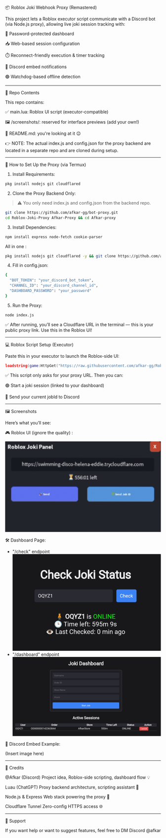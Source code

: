 📦 Roblox Joki Webhook Proxy (Remastered)

This project lets a Roblox executor script communicate with a Discord bot (via Node.js proxy), allowing live joki session tracking with:

🔐 Password-protected dashboard

📥 Web-based session configuration

⏱️ Reconnect-friendly execution & timer tracking

📲 Discord embed notifications

🟢 Watchdog-based offline detection



---

📁 Repo Contents

This repo contains:

✅ main.lua: Roblox UI script (executor-compatible)

🖼️ /screenshots/: reserved for interface previews (add your own!)

📄 README.md: you're looking at it 😉


👉 NOTE: The actual index.js and config.json for the proxy backend are located in a separate repo and are cloned during setup.


---

🚀 How to Set Up the Proxy (via Termux)

1. Install Requirements:
```bash
pkg install nodejs git cloudflared
```

2. Clone the Proxy Backend Only:

> ⚠️ You only need index.js and config.json from the backend repo.


```bash
git clone https://github.com/afkar-gg/bot-proxy.git
cd Roblox-Joki-Proxy Afkar-Proxy && cd Afkar-proxy
```

3. Install Dependencies:
```bash
npm install express node-fetch cookie-parser
```

All in one :
```bash
pkg install nodejs git cloudflared -y && git clone https://github.com/afkar-gg/bot-proxy.git Afkar-Proxy && cd Afkar-proxy && npm install express node-fetch cookie-parser
```

4. Fill in config.json:
```bash
{
  "BOT_TOKEN": "your_discord_bot_token",
  "CHANNEL_ID": "your_discord_channel_id",
  "DASHBOARD_PASSWORD": "your_password"
}
```

5. Run the Proxy:
```bash
node index.js
```


✅ After running, you’ll see a Cloudflare URL in the terminal — this is your public proxy link. Use this in the Roblox UI!


---

💻 Roblox Script Setup (Executor)

Paste this in your executor to launch the Roblox-side UI:

```lua
loadstring(game:HttpGet("https://raw.githubusercontent.com/afkar-gg/Roblox-Scripts/refs/heads/main/(Remastered)-Roblox-Joki-Proxy/main.lua"))();
```

✅ This script only asks for your proxy URL. Then you can:

🟢 Start a joki session (linked to your dashboard)

📩 Send your current jobId to Discord



---

🖼 Screenshots

Here’s what you’ll see:

🎮 Roblox UI (ignore the quality) :

![pro](https://raw.githubusercontent.com/afkar-gg/Roblox-Scripts/refs/heads/Readme-Assets/(Final)-Roblox-Joki-Proxy/IMG_20250708_001045.png)

🛠️ Dashboard Page:

- "/check" endpoint
![quality](https://raw.githubusercontent.com/afkar-gg/Roblox-Scripts/refs/heads/Readme-Assets/(Final)-Roblox-Joki-Proxy/Screenshot_2025_0708_001133_com.kiwibrowser.browser.png)
- "/dashboard" endpoint
![sigma](https://raw.githubusercontent.com/afkar-gg/Roblox-Scripts/refs/heads/Readme-Assets/(Final)-Roblox-Joki-Proxy/Screenshot_2025_0708_001149_com.kiwibrowser.browser.png)

📡 Discord Embed Example:

(Insert image here)


---

🙏 Credits

@Afkar (Discord) Project idea, Roblox-side scripting, dashboard flow 💡

Luau (ChatGPT)	Proxy backend architecture, scripting assistant 🧠

Node.js & Express	Web stack powering the proxy 🔌

Cloudflare Tunnel	Zero-config HTTPS access 🌐



---

💬 Support

If you want help or want to suggest features, feel free to DM Discord @afkar
